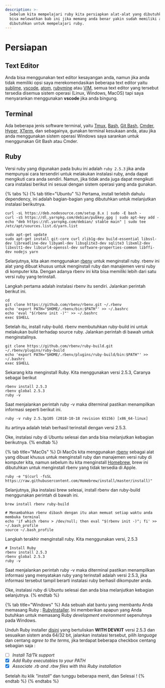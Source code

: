 ```yaml
---
description: >-
  Sebelum kita mempelajari ruby kita persiapkan alat-alat yang dibutuhkan, anda
  bisa melewatkan bab ini jika memang anda benar yakin sudah memiliki alat yang
  dibutuhkan untuk mempelajari ruby.
---
```


# Persiapan

## Text Editor

Anda bisa menggunakan text editor kesayangan anda, namun jika anda tidak memiliki opsi saya merekomendasikan beberapa text editor yaitu [sublime](https://www.sublimetext.com/), [vscode](https://code.visualstudio.com/), [atom](https://atom.io/), [rubymine](https://www.jetbrains.com/ruby/) atau [VIM](https://www.vim.org/), semua text editor yang tersebut tersedia disemua sistem operasi \(Linux, Windows, MacOS\) tapi saya menyarankan menggunakan **vscode** jika anda bingung.

## Terminal

Ada beberapa jenis software terminal, yaitu [Tmux](https://github.com/tmux/tmux/wiki), [Bash](https://www.gnu.org/software/bash/), [Git Bash](https://git-scm.com/downloads), [Cmder](http://cmder.net/), [Hyper](https://hyper.is/), [XTerm](https://invisible-island.net/xterm/), dan sebagainya, gunakan terminal kesukaan anda, atau jika anda menggunakan sistem operasi Windows saya sarankan untuk menggunakan Git Bash atau Cmder.

## Ruby

Versi ruby yang digunakan pada buku ini adalah `ruby 2.5.3` jika anda mempunyai cara tersendiri untuk melakukan instalasi ruby, anda dapat mengikuti cara anda sendiri. Namun, jika tidak anda juga dapat mengikuti cara instalasi berikut ini sesuai dengan sistem operasi yang anda gunakan. 

{% tabs %}
{% tab title="Ubuntu" %}
Pertama, install terlebih dahulu dependency, ini adalah bagian-bagian yang dibutuhkan untuk melanjutkan instalasi berikutnya.

```text
curl -sL https://deb.nodesource.com/setup_8.x | sudo -E bash -
curl -sS https://dl.yarnpkg.com/debian/pubkey.gpg | sudo apt-key add -
echo "deb https://dl.yarnpkg.com/debian/ stable main" | sudo tee /etc/apt/sources.list.d/yarn.list

sudo apt-get update
sudo apt-get install git-core curl zlib1g-dev build-essential libssl-dev libreadline-dev libyaml-dev libsqlite3-dev sqlite3 libxml2-dev libxslt1-dev libcurl4-openssl-dev software-properties-common libffi-dev nodejs yarn
```

Selanjutnya, kita akan menggunakan [rbenv](https://github.com/rbenv/rbenv) untuk menginstall ruby. rbenv ini alat yang dibuat khusus untuk menginstall ruby dan manajemen versi ruby di komputer kita. Dengan adanya rbenv ini kita bisa memiliki lebih dari satu versi ruby yang terinstall.

Langkah pertama adalah instalasi rbenv itu sendiri. Jalankan perintah berikut ini.

```text
cd
git clone https://github.com/rbenv/rbenv.git ~/.rbenv
echo 'export PATH="$HOME/.rbenv/bin:$PATH"' >> ~/.bashrc
echo 'eval "$(rbenv init -)"' >> ~/.bashrc
exec $SHELL
```

Setelah itu, install ruby-build. rbenv membutuhkan ruby-build ini untuk melakukan build terhadap source ruby. Jalankan perintah di bawah untuk menginstallnya.

```text
git clone https://github.com/rbenv/ruby-build.git ~/.rbenv/plugins/ruby-build
echo 'export PATH="$HOME/.rbenv/plugins/ruby-build/bin:$PATH"' >> ~/.bashrc
exec $SHELL
```

Sekarang kita menginstall Ruby. Kita menggunakan versi 2.5.3, Caranya sebagai berikut

```text
rbenv install 2.5.3
rbenv global 2.5.3
ruby -v
```

Saat menjalankan perintah ruby -v maka diterminal pastikan menampilkan informasi seperti berikut ini.

`ruby -v ruby 2.5.3p105 (2018-10-18 revision 65156) [x86_64-linux]`

itu artinya adalah telah berhasil terinstall dengan versi 2.5.3. 

Oke, instalasi ruby di Ubuntu selesai dan anda bisa melanjutkan kebagian berikutnya.
{% endtab %}

{% tab title="MacOs" %}
Di MacOs kita menggunakan [rbenv](https://github.com/rbenv/rbenv) sebagai alat yang dibuat khusus untuk menginstall ruby dan manajemen versi ruby di komputer kita, namun sebelum itu kita menginstall [Homebrew](https://brew.sh/), brew ini dibutuhkan untuk menginstall rbenv yang tidak tersedia di Apple.

```text
ruby -e "$(curl -fsSL https://raw.githubusercontent.com/Homebrew/install/master/install)"
```

Selanjutnya, jika instalasi brew selesai, install rbenv dan ruby-build menggunakan perintah di bawah ini.

```text
brew install rbenv ruby-build

# Menambahkan rbenv dibash dengan itu akan memuat setiap waktu anda membuka terminal
echo 'if which rbenv > /dev/null; then eval "$(rbenv init -)"; fi' >> ~/.bash_profile
source ~/.bash_profile
```

Langkah terakhir menginstall ruby. Kita menggunakan versi, 2.5.3

```text
# Install Ruby
rbenv install 2.5.3
rbenv global 2.5.3
ruby -v
```

Saat menjalankan perintah ruby -v maka diterminal pastikan menampilkan informasi yang menyatakan ruby yang terinstall adalah versi 2.5.3, jika informasi tersebut tampil berarti instalasi ruby berhasil dikomputer anda.

Oke, instalasi ruby di Ubuntu selesai dan anda bisa melanjutkan kebagian selanjutnya.
{% endtab %}

{% tab title="Windows" %}
Ada sebuah alat bantu yang membantu Anda memasang Ruby : [RubyInstaller](https://rubyinstaller.org/). Ini memberikan apapun yang Anda butuhkan untuk memasang Ruby _development environment_ sepenuhnya pada Windows.

Unduh Ruby installer [disini](https://rubyinstaller.org/downloads/) yang bertuliskan **WITH DEVKIT** versi 2.5.3 dan sesuaikan sistem anda 64/32 bit, jalankan instalasi tersebut, pilih _language_ dan centang _agree to the terms,_ jika terdapat beberapa checkbox centang sebagian saja : 

* [ ] _Install Td/Tk support_
* [x] _Add Ruby executables to your PATH_
* [x] _Associate .rb and .rbw files with this Ruby installation_

Setelah itu klik _"install"_ dan tunggu beberapa menit, dan Selesai !
{% endtab %}
{% endtabs %}

